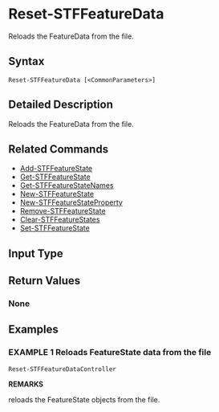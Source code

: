 ﻿# Reset-STFFeatureData

Reloads the FeatureData from the file.

## Syntax

```
Reset-STFFeatureData [<CommonParameters>]
```

## Detailed Description

Reloads the FeatureData from the file.

## Related Commands

* [Add-STFFeatureState](./Add-STFFeatureState)
* [Get-STFFeatureState](./Get-STFFeatureState)
* [Get-STFFeatureStateNames](./Get-STFFeatureStateNames)
* [New-STFFeatureState](./New-STFFeatureState)
* [New-STFFeatureStateProperty](./New-STFFeatureStateProperty)
* [Remove-STFFeatureState](./Remove-STFFeatureState)
* [Clear-STFFeatureStates](./Clear-STFFeatureStates)
* [Set-STFFeatureState](./Set-STFFeatureState)

## Input Type

### 



## Return Values

### None

## Examples

### EXAMPLE 1 Reloads FeatureState data from the file

```
Reset-STFFeatureDataController
```

**REMARKS**

reloads the FeatureState objects from the file.
